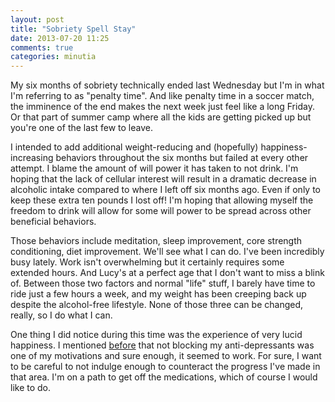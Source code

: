 ```yaml
---
layout: post
title: "Sobriety Spell Stay"
date: 2013-07-20 11:25
comments: true
categories: minutia
---
```


My six months of sobriety technically ended last Wednesday but I'm in what I'm referring to as "penalty time". And like penalty time in a soccer match, the imminence of the end makes the next week just feel like a long Friday. Or that part of summer camp where all the kids are getting picked up but you're one of the last few to leave. 

I intended to add additional weight-reducing and (hopefully) happiness-increasing behaviors throughout the six months but failed at every other attempt. I blame the amount of will power it has taken to not drink. I'm hoping that the lack of cellular interest will result in a dramatic decrease in alcoholic intake compared to where I left off six months ago. Even if only to keep these extra ten pounds I lost off! I'm hoping that allowing myself the freedom to drink will allow for some will power to be spread across other beneficial behaviors.

Those behaviors include meditation, sleep improvement, core strength conditioning, diet improvement. We'll see what I can do. I've been incredibly busy lately. Work isn't overwhelming but it certainly requires some extended hours. And Lucy's at a perfect age that I don't want to miss a blink of. Between those two factors and normal "life" stuff, I barely have time to ride just a few hours a week, and my weight has been creeping back up despite the alcohol-free lifestyle. None of those three can be changed, really, so I do what I can.

One thing I did notice during this time was the experience of very lucid happiness. I mentioned [before]({{site.url}}/2013/02/04/weeks-seven/ "I’ve been fighting clinical depression for over two years while taking dose after dose of depressives most every night. Pretty f**king stupid.") that not blocking my anti-depressants was one of my motivations and sure enough, it seemed to work. For sure, I want to be careful to not indulge enough to counteract the progress I've made in that area. I'm on a path to get off the medications, which of course I would like to do.
